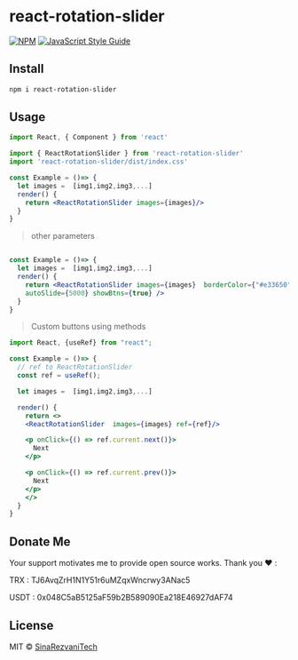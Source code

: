 # react-rotation-slider

[![NPM](https://img.shields.io/npm/v/react-rotation-slider.svg)](https://www.npmjs.com/package/react-rotation-slider) [![JavaScript Style Guide](https://img.shields.io/badge/code_style-standard-brightgreen.svg)](https://standardjs.com)

## Install

```bash
npm i react-rotation-slider
```

## Usage

```jsx
import React, { Component } from 'react'

import { ReactRotationSlider } from 'react-rotation-slider'
import 'react-rotation-slider/dist/index.css'

const Example = ()=> {
  let images =  [img1,img2,img3,...]
  render() {
    return <ReactRotationSlider images={images}/>
  }
}
```

> other parameters

```jsx

const Example = ()=> {
  let images =  [img1,img2,img3,...]
  render() {
    return <ReactRotationSlider images={images}  borderColor={"#e33650"}
    autoSlide={5000} showBtns={true} />
  }
}
```

> Custom buttons using methods

```jsx
import React, {useRef} from "react";

const Example = ()=> {
  // ref to ReactRotationSlider
  const ref = useRef();

  let images =  [img1,img2,img3,...]

  render() {
    return <>
    <ReactRotationSlider  images={images} ref={ref}/>

    <p onClick={() => ref.current.next()}>
      Next
    </p>

    <p onClick={() => ref.current.prev()}>
      Next
    </p>
    </>
  }
}
```

## Donate Me

Your support motivates me to provide open source works.
Thank you ❤️ :

TRX : TJ6AvqZrH1N1Y51r6uMZqxWncrwy3ANac5

USDT : 0x048C5aB5125aF59b2B589090Ea218E46927dAF74

## License

MIT © [SinaRezvaniTech](https://github.com/SinaRezvaniTech)
